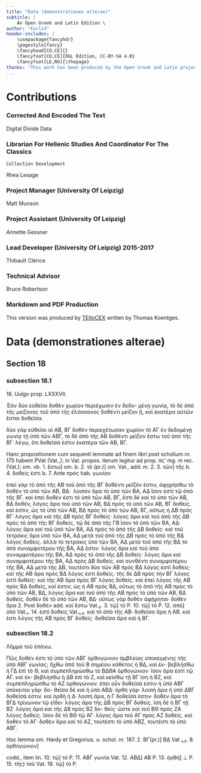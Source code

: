 ```yaml
---
title: "Data (demonstrationes alterae)"
subtitle: |
	An Open Greek and Latin Edition \ 
author: "Euclid"
header-includes: | 
	\usepackage{fancyhdr}
	\pagestyle{fancy}
	\fancyhead[CO,CE]{}
	\fancyfoot[CO,CE]{OGL Edition, CC-BY-SA 4.0}
	\fancyfoot[LE,RO]{\thepage}
thanks: "This work has been produced by the Open Greek and Latin project through the help of volunteers. See contributions for details."
...
```


# Contributions


### Corrected And Encoded The Text

Digital Divide Data  
  
### Librarian For Hellenic Studies And Coordinator For The Classics
    Collection Development

Rhea Lesage  
  
### Project Manager (University Of Leipzig)

Matt Munson  
  
### Project Assistant (University Of Leipzig)

Annette Gessner  
  
### Lead Developer (University Of Leipzig) 2015-2017

Thibault Clérice  
  
### Technical Advisor

Bruce Robertson  
  
### Markdown and PDF Production

This version was produced by [TEItoCEX](https://github.com/ThomasK81/TEItoCEX) written by Thomas Koentges.

# Data (demonstrationes alterae)

## Section 18

### subsection 18.1

<head>18.
Uulgo prop. LXXXVII.</head>
<p>Ἐὰν δύο εὐθεῖαι δοθὲν χωρίον περιέχωσιν ἐν δεδο-
<lb n="20"/> μένῃ γωνίᾳ, τὸ δὲ ἀπὸ τῆς μείζονος τοῦ ἀπὸ τῆς
ἐλάσσονος δοθέντι μεῖζον ᾖ, καὶ ἑκατέρα αὐτῶν ἔσται
δοθεῖσα.</p>
<p>δύο γὰρ εὐθεῖαι αἱ ΑΒ, ΒΓ δοθὲν περιεχέτωσαν
χωρίον τὸ ΑΓ ἐν δεδομένῃ γωνίᾳ τῇ ὑπὸ τῶν ΑΒΓ,
<lb n="25"/> τὸ δὲ ἀπὸ τῆς ΑΒ δοθέντι μεῖζον ἔστω τοῦ ἀπὸ τῆς
ΒΓ· λέγω, ὅτι δοθεῖσά ἐστιν ἑκατέρα τῶν ΑΒ, ΒΓ.</p>
<note type="footnote">Hanc propositionem cum sequenti lemmate ad finem libri
post scholium nr. 175 habent PVat (Vat.,); in Vat. propos.
iterum legitur ad prop. πςʹ mg. m rec. (Vat.); om. vb.</note>
<note type="footnote">1. ἔστω] om. b. 2. τό (pr.)] om. Vat., add. m. 2. 3.
τῶν] τῆς b. 4. δοθείς ἐστι b. 7. Ante πρός hab. γωνίαν</note>

<pb n="222"/>
<p>ἐπεὶ γὰρ τὸ ἀπὸ τῆς ΑΒ τοῦ ἀπὸ τῆς ΒΓ δοθέντι
μεῖζόν ἐστιν, ἀφῃρήσθω τὸ δοθὲν τὸ ὑπὸ τῶν ΑΒ, ΒΔ· 
λοιπὸν ἄρα τὸ ὑπὸ τῶν BA, ΑΔ ἴσον ἐστὶ τῷ ἀπὸ
τῆς ΒΓ. καὶ ἐπεὶ δοθέν ἐστι τὸ ὑπὸ τῶν ΑΒ, ΒΓ,
<lb n="5"/> ἔστι δὲ καὶ τὸ ὑπὸ τῶν ΑΒ, ΒΔ δοθέν, λόγος ἄρα
τοῦ ὑπὸ τῶν ΑΒ, ΒΔ πρὸς τὸ ὑπὸ τῶν ΑΒ, ΒΓ
δοθείς. καί ἐστιν, ὡς τὸ ὑπὸ τῶν ΑΒ, ΒΔ πρὸς τὸ
ὑπὸ τῶν ΑΒ, ΒΓ, οὕτως ἡ ΔΒ πρὸς ΒΓ· λόγος ἄρα
καὶ τῆς ΔΒ πρὸς ΒΓ δοθείς· λόγος ἄρα καὶ τοῦ ἀπὸ
<lb n="10"/> τῆς ΔΒ πρὸς τὸ ἀπὸ τῆς ΒΓ δοθείς. τῷ δὲ ἀπὸ
τῆς ΓΒ ἴσον τὸ ὑπὸ τῶν ΒΑ, ΑΔ· λόγος ἄρα καὶ τοῦ
ὑπὸ τῶν ΒΑ, ΑΔ πρὸς τὸ ἀπὸ τῆς ΔΒ δοθείς· καὶ
τοῦ τετράκις ἄρα ὑπὸ τῶν ΒΑ, ΑΔ μετὰ τοῦ ἀπὸ τῆς
ΔΒ πρὸς τὸ ἀπὸ τῆς ΒΔ λόγος δοθείς. ἀλλὰ τὸ
<lb n="15"/> τετράκις ὑπὸ τῶν ΒΑ, ΑΔ μετὰ τοῦ ἀπὸ τῆς ΒΔ
τὸ ἀπὸ συναμφοτέρου τῆς ΒΑ, ΑΔ ἐστιν· λόγος ἄρα
καὶ τοῦ ἀπὸ συναμφοτέρου τῆς ΒΑ, ΑΔ πρὸς τὸ ἀπὸ
τῆς ΔΒ δοθείς· λόγος ἄρα καὶ συναμφοτέρου τῆς
ΒΑ, ΑΔ πρὸς ΔΒ δοθείς. καὶ συνθέντι συναμφοτέρου
<lb n="20"/> τῆς ΒΑ, ΑΔ μετὰ τῆς ΔΒ, τουτέστι δύο τῶν ΑΒ
πρὸς ΒΔ λόγος ἐστὶ δοθείς· καὶ τῆς ΑΒ ἄρα πρὸς
ΒΔ λόγος ἐστὶ δοθείς. τῆς δὲ ΔΒ πρὸς τὴν ΒΓ
λόγος ἐστὶ δοθείς· καὶ τῆς ΑΒ ἄρα πρὸς ΒΓ λόγος
δοθείς. καὶ ἐπεὶ λόγος τῆς ΑΒ πρὸς ΒΔ δοθείς, καί
<lb n="25"/> ἐστιν, ὡς ἡ ΑΒ πρὸς ΒΔ, οὕτως τὸ ἀπὸ τῆς ΑΒ πρὸς
τὸ ὑπὸ τῶν ΑΒ, ΒΔ, λόγος ἄρα καὶ τοῦ ἀπὸ τῆς ΑΒ
πρὸς τὸ ὑπὸ τῶν ΑΒ, ΒΔ δοθείς. δοθὲν δὲ τὸ ὑπὸ
τῶν ΑΒ, ΒΔ· οὕτως γὰρ δοθὲν ἀφῄρηται· δοθὲν ἄρα
<note type="footnote">2. Post δοθέν add. καὶ ἔστω Vat.₂. 3. τῷ] τό P. 10.
τῷ] τό P. 12. ἀπό] ὑπό Vat.₁. 14. ἐστὶ δοθείς Vat.₁,₂.</note>

<pb n="224"/>
καὶ τὸ ἀπὸ τῆς ΑΒ· δοθεῖσα ἄρα ἡ ΑΒ. καί ἐστι
λόγος τῆς ΑΒ πρὸς ΒΓ δοθείς· δοθεῖσα ἄρα καὶ ἡ ΒΓ.</p>

### subsection 18.2

<head>Λῆμμα τοῦ ἐπάνω.</head>
<p>Πῶς δοθέν ἐστι τὸ ὑπὸ τῶν ΑΒΓ ὀρθογώνιον
<lb n="5"/> ἀμβλείας ὑποκειμένης τῆς ὑπὸ ΑΒΓ γωνίας;
ἤχθω ἀπὸ τοῦ Β σημείου κάθετος ἡ ΒΔ, καὶ ἐκ-
βεβλήσθω ἡ ΓΔ ἐπὶ τὸ Θ, καὶ συμπεπληρώσθω τὸ
ΒΔΘΑ ὀρθογώνιον· ἴσον ἄρα ἐστὶ τῷ ΑΓ. καὶ ἐκ-
βεβλήσθω ἡ ΔΒ ἐπὶ τὸ Ζ, καὶ κείσθω τῇ ΒΓ ἴση
<lb n="10"/> ἡ ΒΖ, καὶ συμπεπληρώσθω τὸ ΑΖ ὀρθογώνιον. ἐπεὶ
οὖν δοθεῖσά ἐστιν ἡ ὑπὸ ΑΒΓ ὑπόκειται γάρ· δο-
θεῖσα δὲ καὶ ἡ ὑπὸ ΑΒΔ· ὀρθὴ γάρ· λοιπὴ ἄρα ἡ
ὑπὸ ΔΒΓ δοθεῖσά ἐστιν. καὶ ὀρθὴ ἡ Δ· λοιπὴ ἄρα,
ἡ Γ δοθεῖσά ἐστιν· δοθὲν ἄρα τὸ ΒΓΔ τρίγωνον τῷ
<lb n="15"/> εἴδει· λόγος ἄρα τῆς ΔΒ πρὸς ΒΓ δοθείς. ἴση δὲ
ἡ ΒΓ τῇ ΒΖ· λόγος ἄρα καὶ τῆς ΔΒ πρὸς ΒΖ δο-
θείς· ὥστε καὶ τοῦ ΒΘ πρὸς ΖΑ λόγος δοθείς.
ἴσον δὲ τὸ ΒΘ τῷ ΑΓ· λόγος ἄρα τοῦ ΑΓ
πρὸς ΑΖ δοθείς. καὶ δοθὲν τὸ ΑΓ· δοθὲν ἄρα
<lb n="20"/> καὶ τὸ ΑΖ, τουτέστι τὸ ὑπὸ ΑΒΖ, τουτέστι τὸ ὑπὸ
AΒΓ.</p>
<note type="footnote">Hoc lemma om. Hardy et Gregorius. u. schol. nr. 187.</note>
  <note type="footnote">2. ΒΓ(pr.)] ΒΔ Vat ₁,₂. 8. ὀρθογώνιον] <figure><graphic url="http://www.archive.org/stream/euclidisoperaomn06eucluoft#page/224/mode/2up"></graphic></figure> codd., item
lin. 10. τῷ] τό P. 11. ΑΒΓ γωνία Vat. 12. ΑΒΔ]
ΑΒ P. 13. ὀρθή] ⊥ Ρ. 15. τῆς) τοῦ Vat. 18. τῷ]
τό Ρ.</note>
